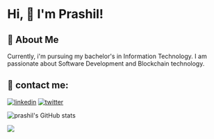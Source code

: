 
# Hi, 👋  I'm Prashil!


## 🚀 About Me
Currently, i'm pursuing my bachelor's in Information Technology. I am passionate about Software Development and Blockchain technology.


## 🔗  contact me:
[![linkedin](https://img.shields.io/badge/linkedin-0A66C2?style=for-the-badge&logo=linkedin&logoColor=white)](https://www.linkedin.com/in/prashil-vaishnani-65b343194)
[![twitter](https://img.shields.io/badge/twitter-1DA1F2?style=for-the-badge&logo=twitter&logoColor=white)](https://twitter.com/prashildV)



![prashil's GitHub stats](https://github-readme-stats.vercel.app/api?username=prashil-vaishnani&theme=dark&show_icons=true)

![](https://komarev.com/ghpvc/?username=prashil-vaishnani&style=flat-square)
